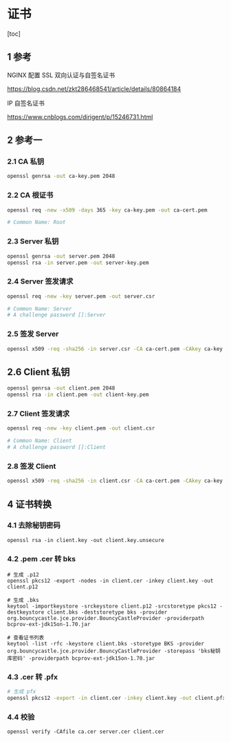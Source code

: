 # 证书

[toc]

## 1 参考

NGINX 配置 SSL 双向认证与自签名证书

<https://blog.csdn.net/zkt286468541/article/details/80864184>

IP 自签名证书

<https://www.cnblogs.com/dirigent/p/15246731.html>

## 2 参考一

### 2.1 CA 私钥

```bash
openssl genrsa -out ca-key.pem 2048
```

### 2.2 CA 根证书

```bash
openssl req -new -x509 -days 365 -key ca-key.pem -out ca-cert.pem

# Common Name: Root
```

### 2.3 Server 私钥

```bash
openssl genrsa -out server.pem 2048
openssl rsa -in server.pem -out server-key.pem
```

### 2.4 Server 签发请求

```bash
openssl req -new -key server.pem -out server.csr

# Common Name: Server
# A challenge password []:Server
```

### 2.5 签发 Server

```bash
openssl x509 -req -sha256 -in server.csr -CA ca-cert.pem -CAkey ca-key.pem -CAcreateserial -days 265 -out server-cert.pem
```

## 2.6 Client 私钥

```bash
openssl genrsa -out client.pem 2048
openssl rsa -in client.pem -out client-key.pem
```

### 2.7 Client 签发请求

```bash
openssl req -new -key client.pem -out client.csr

# Common Name: Client
# A challenge password []:Client
```

### 2.8 签发 Client

```bash
openssl x509 -req -sha256 -in client.csr -CA ca-cert.pem -CAkey ca-key.pem -CAcreateserial -days 265 -out client-cert.pem
```

## 4 证书转换

### 4.1 去除秘钥密码

```shell
openssl rsa -in client.key -out client.key.unsecure
```

### 4.2 .pem .cer 转 bks

```shell
# 生成 .p12
openssl pkcs12 -export -nodes -in client.cer -inkey client.key -out client.p12

# 生成 .bks
keytool -importkeystore -srckeystore client.p12 -srcstoretype pkcs12 -destkeystore client.bks -deststoretype bks -provider org.bouncycastle.jce.provider.BouncyCastleProvider -providerpath bcprov-ext-jdk15on-1.70.jar

# 查看证书列表
keytool -list -rfc -keystore client.bks -storetype BKS -provider org.bouncycastle.jce.provider.BouncyCastleProvider -storepass 'bks秘钥库密码' -providerpath bcprov-ext-jdk15on-1.70.jar
```

### 4.3 .cer 转 .pfx

```bash
# 生成 pfx
openssl pkcs12 -export -in client.cer -inkey client.key -out client.pfx
```

### 4.4 校验

```shell
openssl verify -CAfile ca.cer server.cer client.cer
```
